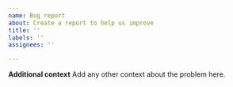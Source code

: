 ```yaml
---
name: Bug report
about: Create a report to help us improve
title: ''
labels: ''
assignees: ''

---
```


**Additional context**
Add any other context about the problem here.


